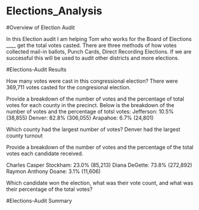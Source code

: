 # Elections_Analysis

 #Overview of Election Audit
 
  In this Election audit I am helping Tom who works for the Board of Elections ____ get the total votes casted. There are three methods of how votes collected mail-in ballots, Punch Cards, Direct Recording Elections. If we are successful this will be used to audit other districts and more elections.  

 #Elections-Audit Results

How many votes were cast in this congressional election?
There were 369,711 votes casted for the congresional election.

Provide a breakdown of the number of votes and the percentage of total votes for each county in the precinct.
Below is the breakdown of the number of votes and the percentage of totsl votes:
Jefferson: 10.5% (38,855)
Denver: 82.8% (306,055)
Arapahoe: 6.7% (24,801)

Which county had the largest number of votes?
Denver had the largest county turnout

Provide a breakdown of the number of votes and the percentage of the total votes each candidate received.

Charles Casper Stockham: 23.0% (85,213)
Diana DeGette: 73.8% (272,892)
Raymon Anthony Doane: 3.1% (11,606)

Which candidate won the election, what was their vote count, and what was their percentage of the total votes?

#Elections-Audit Summary
